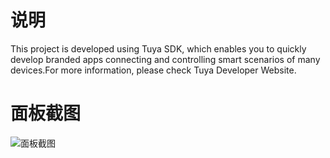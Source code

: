 ﻿# 说明
This project is developed using Tuya SDK, which enables you to quickly develop branded apps connecting and controlling smart scenarios of many devices.For more information, please check Tuya Developer Website.

# 面板截图
![面板截图](https://img-blog.csdnimg.cn/2021041817375344.png?x-oss-process=image/watermark,type_ZmFuZ3poZW5naGVpdGk,shadow_10,text_aHR0cHM6Ly9ibG9nLmNzZG4ubmV0L3FxXzMzNzAwMTIw,size_16,color_FFFFFF,t_70#pic_center)
